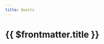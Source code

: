 ```yaml
---
title: Quests
---
```


<script setup>
  import { 
    Dataset,
    DatasetItem,
    DatasetInfo,
    DatasetPager,
    DatasetSearch,
    DatasetShow
  } from 'vue-dataset'

  import { data } from '.vitepress/data/questlist.data.js'
</script>

<script>
  import { ref } from 'vue'

  export default {
    mounted() {
      this.focusInput();
    },
    methods: {
      focusInput() {
        this.$refs.input.$el.focus();
      }
    }
  }
</script>


<h1>{{ $frontmatter.title }}</h1>

<dataset v-slot="{ ds }" :ds-data="data">
  <div class="search-controls" :data-page-count="ds.dsPagecount">
    <div class="dataset-search">
      <dataset-search ds-search-placeholder="Search..." ref="input"/>
    </div>
    <div class="dataset-show">
      <dataset-show :ds-show-entries=48 :ds-show-entries-lovs="[{ value: 6, text: 6 }, { value: 12, text: 12 }, { value: 24, text: 24 }, { value: 48, text: 48 }, { value: 96, text: 96 }]" />
    </div>
    <div class="dataset-pager">
      <dataset-pager />
    </div>
  </div>
  
  <dataset-info class="dataset-info" />

  <dataset-item>
    <template v-slot="{ row, rowIndex }">
      <div class="card-container">
        <div class="card vp-code-group">
          <div>
            <a :href="'/quests/' + row.slug" >{{ row.name }}</a>
          </div>
          <div class="bok-text-2">
            Reward Level: {{ row.level }}
          </div>
        </div>
      </div>
    </template>
    <template v-slot:noDataFound>
      <p>No results found</p>
    </template>
  </dataset-item>

</dataset>

<!-- <pre>{{ data }}</pre> -->

